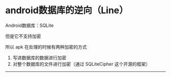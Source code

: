 # android数据库的逆向（Line）

Android数据库：SQLite

但是它不支持加密



所以 apk 在处理的时候有两种加密的方式

1. 写进数据库的数据进行加密
2. 对整个数据库的文件进行加密（通过 SQLiteCipher 这个开源的框架）

---







